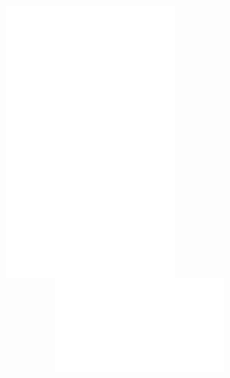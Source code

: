 [<img align="left" width="390" alt="Metrics" src="/general.svg">](#)
[<img align="right" width="390" alt="🦑" src="/achievements.svg">](#)
